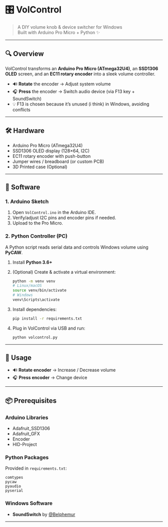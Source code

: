 # 🎛️ VolControl

> A DIY volume knob & device switcher for Windows  
> Built with Arduino Pro Micro + Python ✨

---

## 🔍 Overview

VolControl transforms an **Arduino Pro Micro (ATmega32U4)**, an **SSD1306 OLED** screen, and an **EC11 rotary encoder** into a sleek volume controller.  
- 🔊 **Rotate** the encoder → Adjust system volume  
- 🎧 **Press** the encoder → Switch audio device (via F13 key + SoundSwitch)  
- 💡 F13 is chosen because it’s unused (i think) in Windows, avoiding conflicts

---

## 🛠️ Hardware

- Arduino Pro Micro (ATmega32U4)  
- SSD1306 OLED display (128×64, I2C)  
- EC11 rotary encoder with push-button  
- Jumper wires / breadboard (or custom PCB)
- 3D Printed case (Optional) 

---

## 💾 Software

### 1. Arduino Sketch

1. Open `VolControl.ino` in the Arduino IDE.  
2. Verify/adjust I2C pins and encoder pins if needed.  
3. Upload to the Pro Micro.

### 2. Python Controller (PC)

A Python script reads serial data and controls Windows volume using **PyCAW**.

1. Install **Python 3.6+**  
2. (Optional) Create & activate a virtual environment:

   ```bash
   python -m venv venv
   # Linux/macOS
   source venv/bin/activate
   # Windows
   venv\Scripts\activate
   ```

3. Install dependencies:

   ```bash
   pip install -r requirements.txt
   ```

4. Plug in VolControl via USB and run:

   ```bash
   python volcontrol.py
   ```

---

## 🚀 Usage

- 🔊 **Rotate encoder** → Increase / Decrease volume  
- 🎧 **Press encoder** → Change device

---

## 📦 Prerequisites

### Arduino Libraries

- Adafruit_SSD1306  
- Adafruit_GFX
- Encoder
- HID-Project

### Python Packages

Provided in `requirements.txt`:

```
comtypes
pycaw
pyaudio
pyserial
```

### Windows Software

- **SoundSwitch** by [@Belphemur](https://github.com/Belphemur/SoundSwitch)

---
